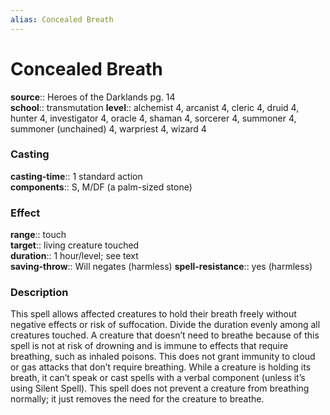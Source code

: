 ```yaml
---
alias: Concealed Breath
---
```


# Concealed Breath 

**source**:: Heroes of the Darklands pg. 14  
**school**:: transmutation
**level**:: alchemist 4, arcanist 4, cleric 4, druid 4, hunter 4, investigator 4, oracle 4, shaman 4, sorcerer 4, summoner 4, summoner (unchained) 4, warpriest 4, wizard 4

### Casting 

**casting-time**:: 1 standard action  
**components**:: S, M/DF (a palm-sized stone)

### Effect 

**range**:: touch  
**target**:: living creature touched  
**duration**:: 1 hour/level; see text  
**saving-throw**:: Will negates (harmless)
**spell-resistance**:: yes (harmless)

### Description 

This spell allows affected creatures to hold their breath freely without negative effects or risk of suffocation. Divide the duration evenly among all creatures touched. A creature that doesn’t need to breathe because of this spell is not at risk of drowning and is immune to effects that require breathing, such as inhaled poisons. This does not grant immunity to cloud or gas attacks that don’t require breathing. While a creature is holding its breath, it can’t speak or cast spells with a verbal component (unless it’s using Silent Spell). This spell does not prevent a creature from breathing normally; it just removes the need for the creature to breathe.
